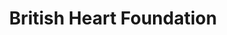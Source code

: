 ---
title: "British Heart Foundation"
url: /barrow-in-furness/british-heart-foundation/
shop: charity
---